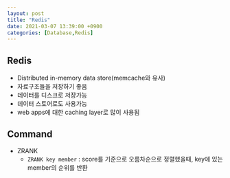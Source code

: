 ```yaml
---
layout: post
title: "Redis"
date: 2021-03-07 13:39:00 +0900
categories: [Database,Redis]
---
```


## Redis

- Distributed in-memory data store(memcache와 유사)
- 자료구조들을 저장하기 좋음
- 데이터를 디스크로 저장가능
- 데이터 스토어로도 사용가능
- web apps에 대한 caching layer로 많이 사용됨

## Command

- ZRANK
    - `ZRANK key member` : score를 기준으로 오름차순으로 정렬했을때, key에 있는 member의 순위를 반환
    
    